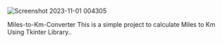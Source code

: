 ![Screenshot 2023-11-01 004305](https://github.com/SultanAl-Jrboa/Miles-to-Km-Converter/assets/117471000/f295025c-d805-4ead-9c88-10e06be96e46)

Miles-to-Km-Converter 
This is a simple project to calculate Miles to Km Using Tkinter Library..
